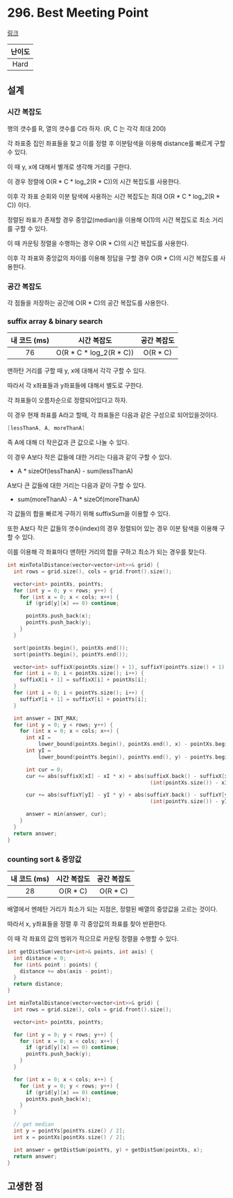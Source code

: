 # 296. Best Meeting Point

[링크](https://leetcode.com/problems/best-meeting-point/)

| 난이도 |
| :----: |
|  Hard  |

## 설계

### 시간 복잡도

행의 갯수를 R, 열의 갯수를 C라 하자. (R, C 는 각각 최대 200)

각 좌표중 집인 좌표들을 찾고 이를 정렬 후 이분탐색을 이용해 distance를 빠르게 구할 수 있다.

이 때 y, x에 대해서 별개로 생각해 거리를 구한다.

이 경우 정렬에 O(R \* C \* log_2(R \* C))의 시간 복잡도를 사용한다.

이후 각 좌표 순회와 이분 탐색에 사용하는 시간 복잡도는 최대 O(R \* C \* log_2(R \* C)) 이다.

정렬된 좌표가 존재할 경우 중앙값(median)을 이용해 O(1)의 시간 복잡도로 최소 거리를 구할 수 있다.

이 때 카운팅 정렬을 수행하는 경우 O(R \* C)의 시간 복잡도를 사용한다.

이후 각 좌표와 중앙값의 차이를 이용해 정답을 구할 경우 O(R \* C)의 시간 복잡도를 사용한다.

### 공간 복잡도

각 점들을 저장하는 공간에 O(R \* C)의 공간 복잡도를 사용한다.

### suffix array & binary search

| 내 코드 (ms) |        시간 복잡도         | 공간 복잡도 |
| :----------: | :------------------------: | :---------: |
|      76      | O(R \* C \* log_2(R \* C)) |  O(R \* C)  |

맨하탄 거리를 구할 때 y, x에 대해서 각각 구할 수 있다.

따라서 각 x좌표들과 y좌표들에 대해서 별도로 구한다.

각 좌표들이 오름차순으로 정렬되어있다고 하자.

이 경우 현재 좌표를 A라고 할때, 각 좌표들은 다음과 같은 구성으로 되어있을것이다.

```cpp
[lessThanA, A, moreThanA]
```

즉 A에 대해 더 작은값과 큰 값으로 나눌 수 있다.

이 경우 A보다 작은 값들에 대한 거리는 다음과 같이 구할 수 있다.

- A \* sizeOf(lessThanA) - sum(lessThanA)

A보다 큰 값들에 대한 거리는 다음과 같이 구할 수 있다.

- sum(moreThanA) - A \* sizeOf(moreThanA)

각 값들의 합을 빠르게 구하기 위해 suffixSum을 이용할 수 있다.

또한 A보다 작은 값들의 갯수(index)의 경우 정렬되어 있는 경우 이분 탐색을 이용해 구할 수 있다.

이를 이용해 각 좌표마다 맨하탄 거리의 합을 구하고 최소가 되는 경우를 찾는다.

```cpp
int minTotalDistance(vector<vector<int>>& grid) {
  int rows = grid.size(), cols = grid.front().size();

  vector<int> pointXs, pointYs;
  for (int y = 0; y < rows; y++) {
    for (int x = 0; x < cols; x++) {
      if (grid[y][x] == 0) continue;

      pointXs.push_back(x);
      pointYs.push_back(y);
    }
  }

  sort(pointXs.begin(), pointXs.end());
  sort(pointYs.begin(), pointYs.end());

  vector<int> suffixX(pointXs.size() + 1), suffixY(pointYs.size() + 1);
  for (int i = 0; i < pointXs.size(); i++) {
    suffixX[i + 1] = suffixX[i] + pointXs[i];
  }
  for (int i = 0; i < pointYs.size(); i++) {
    suffixY[i + 1] = suffixY[i] + pointYs[i];
  }

  int answer = INT_MAX;
  for (int y = 0; y < rows; y++) {
    for (int x = 0; x < cols; x++) {
      int xI =
          lower_bound(pointXs.begin(), pointXs.end(), x) - pointXs.begin();
      int yI =
          lower_bound(pointYs.begin(), pointYs.end(), y) - pointYs.begin();

      int cur = 0;
      cur += abs(suffixX[xI] - xI * x) + abs(suffixX.back() - suffixX[xI] -
                                              (int(pointXs.size()) - xI) * x);

      cur += abs(suffixY[yI] - yI * y) + abs(suffixY.back() - suffixY[yI] -
                                              (int(pointYs.size()) - yI) * y);

      answer = min(answer, cur);
    }
  }
  return answer;
}
```

### counting sort & 중앙값

| 내 코드 (ms) | 시간 복잡도 | 공간 복잡도 |
| :----------: | :---------: | :---------: |
|      28      |  O(R \* C)  |  O(R \* C)  |

배열에서 멘헤탄 거리가 최소가 되는 지점은, 정렬된 배열의 중앙값을 고르는 것이다.

따라서 x, y좌표들을 정렬 후 각 중앙값의 좌표를 찾아 반환한다.

이 때 각 좌표의 값의 범위가 적으므로 카운팅 정렬을 수행할 수 있다.

```cpp
int getDistSum(vector<int>& points, int axis) {
  int distance = 0;
  for (int& point : points) {
    distance += abs(axis - point);
  }
  return distance;
}

int minTotalDistance(vector<vector<int>>& grid) {
  int rows = grid.size(), cols = grid.front().size();

  vector<int> pointXs, pointYs;

  for (int y = 0; y < rows; y++) {
    for (int x = 0; x < cols; x++) {
      if (grid[y][x] == 0) continue;
      pointYs.push_back(y);
    }
  }

  for (int x = 0; x < cols; x++) {
    for (int y = 0; y < rows; y++) {
      if (grid[y][x] == 0) continue;
      pointXs.push_back(x);
    }
  }

  // get median
  int y = pointYs[pointYs.size() / 2];
  int x = pointXs[pointXs.size() / 2];

  int answer = getDistSum(pointYs, y) + getDistSum(pointXs, x);
  return answer;
}
```

## 고생한 점
